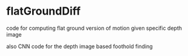 # flatGroundDiff
code for computing flat ground version of motion given specific depth image


also CNN code for the depth image based foothold finding
